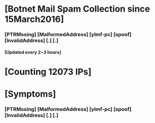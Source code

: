 # [Botnet Mail Spam Collection since 15March2016]
### [PTRMssing] [MalformedAddress] [ylmf-pc] [spoof] [InvalidAddress] [.] [.]
#### [Updated every 2~3 hours]

# [Counting 12073 IPs]

# [Symptoms] 
###   [PTRMssing] [MalformedAddress] [ylmf-pc] [spoof] [InvalidAddress] [.] [.]
